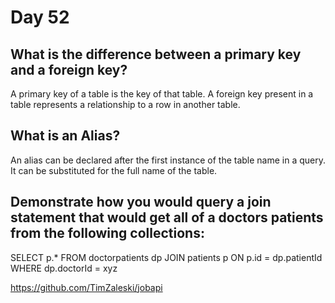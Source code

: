 # Day 52

## What is the difference between a primary key and a foreign key?
A primary key of a table is the key of that table. A foreign key present in a table represents a relationship to a row in another table.

## What is an Alias?
An alias can be declared after the first instance of the table name in a query. It can be substituted for the full name of the table.

## Demonstrate how you would query a join statement that would get all of a doctors patients from the following collections:
SELECT p.*
FROM doctorpatients dp
JOIN patients p ON p.id = dp.patientId
WHERE dp.doctorId = xyz

https://github.com/TimZaleski/jobapi
